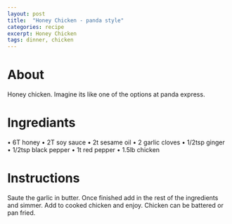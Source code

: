```yaml
---
layout: post
title:  "Honey Chicken - panda style"
categories: recipe
excerpt: Honey Chicken
tags: dinner, chicken
---
```


# About
Honey chicken. Imagine its like one of the options at panda express.

# Ingrediants
•	6T honey
•	2T soy sauce
•	2t sesame oil
•	2 garlic cloves
•	1/2tsp ginger
•	1/2tsp black pepper
•	1t red pepper
•	1.5lb chicken


# Instructions
Saute the garlic in butter. Once finished add in the rest of the ingredients and simmer. Add to cooked chicken and enjoy. Chicken can be battered or pan fried.
